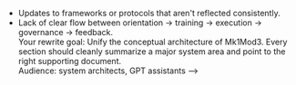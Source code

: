 - Updates to frameworks or protocols that aren't reflected consistently.
- Lack of clear flow between orientation → training → execution → governance → feedback.  
Your rewrite goal:
Unify the conceptual architecture of Mk1Mod3. Every section should cleanly summarize a major system area and point to the right supporting document.  
Audience:
system architects, GPT assistants
-->